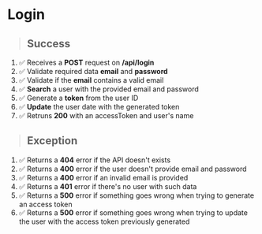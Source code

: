 # Login

> ## Success

1. ✅ Receives a **POST** request on **/api/login**
2. ✅ Validate required data **email** and **password**
3. ✅ Validate if the **email** contains a valid email
4. ✅ **Search** a user with the provided email and password
5. ✅ Generate a **token** from the user ID
6. ✅ **Update** the user date with the generated token
7. ✅ Retruns **200** with an accessToken and user's name

> ## Exception

1. ✅ Returns a **404** error if the API doesn't exists
2. ✅ Returns a **400** error if the user doesn't provide email and password
3. ✅ Returns a **400** error if an invalid email is provided
4. ✅ Returns a **401** error if there's no user with such data
5. ✅ Returns a **500** error if something goes wrong when trying to generate an access token
6. ✅ Returns a **500** error if something goes wrong when trying to update the user with the access token previously generated